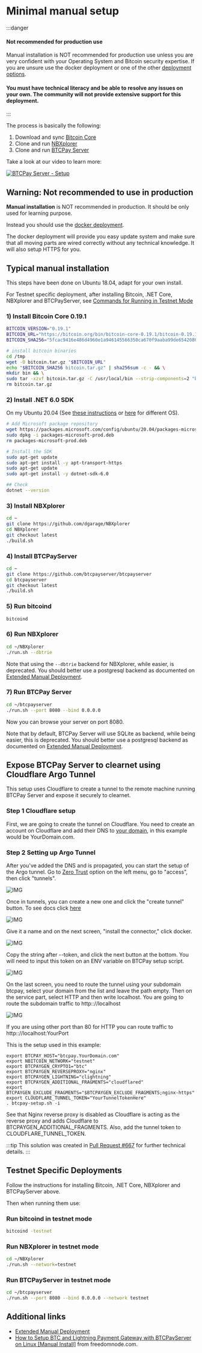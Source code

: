 # Minimal manual setup

:::danger
#### Not recommended for production use

Manual installation is NOT recommended for production use unless you are very confident with your Operating System and Bitcoin security expertise. If you are unsure use the docker deployment or one of the other [deployment options](./README.md).

#### You must have technical literacy and be able to resolve any issues on your own. The community will not provide extensive support for this deployment.
:::

The process is basically the following:

1. Download and sync [Bitcoin Core](https://bitcoincore.org)
2. Clone and run [NBXplorer](https://github.com/dgarage/NBxplorer)
3. Clone and run [BTCPay Server](https://github.com/btcpayserver/btcpayserver)

Take a look at our video to learn more:

[![BTCPay Server - Setup](https://img.youtube.com/vi/Xo_vApXTZBU/mqdefault.jpg "BTCPay Server - Setup")](https://www.youtube.com/watch?v=Xo_vApXTZBU "BTCPay - Setup")

## Warning: Not recommended to use in production

**Manual installation** is NOT recommended in production. It should be only used for learning purpose.

Instead you should use the [docker deployment](https://github.com/btcpayserver/btcpayserver-docker).

The docker deployment will provide you easy update system and make sure that all moving parts are wired correctly without any technical knowledge. It will also setup HTTPS for you.

## Typical manual installation

This steps have been done on Ubuntu 18.04, adapt for your own install.

For Testnet specific deployment, after installing Bitcoin, .NET Core, NBXplorer and BTCPayServer, see [Commands for Running in Testnet Mode](#testnet-specific-deployments)

### 1) Install Bitcoin Core 0.19.1

```bash
BITCOIN_VERSION="0.19.1"
BITCOIN_URL="https://bitcoin.org/bin/bitcoin-core-0.19.1/bitcoin-0.19.1-x86_64-linux-gnu.tar.gz"
BITCOIN_SHA256="5fcac9416e486d4960e1a946145566350ca670f9aaba99de6542080851122e4c"

# install bitcoin binaries
cd /tmp
wget -O bitcoin.tar.gz "$BITCOIN_URL"
echo "$BITCOIN_SHA256 bitcoin.tar.gz" | sha256sum -c - && \
mkdir bin && \
sudo tar -xzvf bitcoin.tar.gz -C /usr/local/bin --strip-components=2 "bitcoin-$BITCOIN_VERSION/bin/bitcoin-cli" "bitcoin-$BITCOIN_VERSION/bin/bitcoind"
rm bitcoin.tar.gz
```

### 2) Install .NET 6.0 SDK

On my Ubuntu 20.04 (See [these instructions](https://docs.microsoft.com/en-us/dotnet/core/install/linux-ubuntu#2004-) or [here](https://dotnet.microsoft.com/en-us/download/dotnet/6.0) for different OS).

```bash
# Add Microsoft package repository
wget https://packages.microsoft.com/config/ubuntu/20.04/packages-microsoft-prod.deb -O packages-microsoft-prod.deb
sudo dpkg -i packages-microsoft-prod.deb
rm packages-microsoft-prod.deb

# Install the SDK
sudo apt-get update
sudo apt-get install -y apt-transport-https
sudo apt-get update
sudo apt-get install -y dotnet-sdk-6.0

## Check
dotnet --version
```

### 3) Install NBXplorer

```bash
cd ~
git clone https://github.com/dgarage/NBXplorer
cd NBXplorer
git checkout latest
./build.sh
```

### 4) Install BTCPayServer

```bash
cd ~
git clone https://github.com/btcpayserver/btcpayserver
cd btcpayserver
git checkout latest
./build.sh
```

### 5) Run bitcoind

```bash
bitcoind
```

### 6) Run NBXplorer

```bash
cd ~/NBXplorer
./run.sh --dbtrie
```
Note that using the `--dbtrie` backend for NBXplorer, while easier, is deprecated.
You should better use a postgresql backend as documented on [Extended Manual Deployment](./ManualDeploymentExtended.md).

### 7) Run BTCPay Server

```bash
cd ~/btcpayserver
./run.sh --port 8080 --bind 0.0.0.0
```

Now you can browse your server on port 8080.

Note that by default, BTCPay Server will use SQLite as backend, while being easier, this is deprecated.
You should better use a postgresql backend as documented on [Extended Manual Deployment](./ManualDeploymentExtended.md).

## Expose BTCPay Server to clearnet using Cloudflare Argo Tunnel 

This setup uses Cloudflare to create a tunnel to the remote machine running BTCPay Server and expose it securely to clearnet.

### Step 1 Cloudflare setup 
First, we are going to create the tunnel on Cloudflare.
You need to create an account on Cloudflare and add their DNS to [your domain](https://www.namecheap.com/support/knowledgebase/article.aspx/9607/2210/how-to-set-up-dns-records-for-your-domain-in-cloudflare-account/), in this example would be YourDomain.com.

### Step 2 Setting up Argo Tunnel

After you've added the DNS and is propagated, you can start the setup of the Argo tunnel. Go to [Zero Trust](https://dash.teams.cloudflare.com/c1cd2ab2129af8897457d6f97c082725/onboarding) option on the left menu, go to "access", then click "tunnels".

![IMG](../img/cloudflarexpose/btcpayexposecloudflare1.jpg)

Once in tunnels, you can create a new one and click the "create tunnel" button. To see docs click [here](https://developers.cloudflare.com/cloudflare-one/connections/connect-apps/install-and-setup)

![IMG](../img/cloudflarexpose/btcpayexposecloudflare2.jpg)

Give it a name and on the next screen, "install the connector," click docker.

![IMG](../img/cloudflarexpose/btcpayexposecloudflare3.jpg)

Copy the string after --token, and click the next button at the bottom. You will need to input this token on an ENV variable on BTCPay setup script.

![IMG](../img/cloudflarexpose/btcpayexposecloudflare4.jpg)

On the last screen, you need to route the tunnel using your subdomain btcpay, select your domain from the list and leave the path empty. 
Then on the service part, select HTTP and then write localhost. You are going to route the subdomain traffic to http:://localhost

![IMG](../img/cloudflarexpose/btcpayexposecloudflare5.jpg)

If you are using other port than 80 for HTTP you can route traffic to http:://localhost:YourPort

This is the setup used in this example:

```
export BTCPAY_HOST="btcpay.YourDomain.com"
export NBITCOIN_NETWORK="testnet"
export BTCPAYGEN_CRYPTO1="btc"
export BTCPAYGEN_REVERSEPROXY="nginx"
export BTCPAYGEN_LIGHTNING="clightning"
export BTCPAYGEN_ADDITIONAL_FRAGMENTS="cloudflared"
export BTCPAYGEN_EXCLUDE_FRAGMENTS="$BTCPAYGEN_EXCLUDE_FRAGMENTS;nginx-https"
export CLOUDFLARE_TUNNEL_TOKEN="YourTunnelTokenHere"
. btcpay-setup.sh -i
```

See that Nginx reverse proxy is disabled as Cloudflare is acting as the reverse proxy and adds Cloudflare to BTCPAYGEN_ADDITIONAL_FRAGMENTS. Also, add the tunnel token to CLOUDFLARE_TUNNEL_TOKEN.

:::tip
This solution was created in [Pull Request #667](https://github.com/btcpayserver/btcpayserver-docker/pull/667) for further technical details. 
:::

## Testnet Specific Deployments

Follow the instructions for installing Bitcoin, .NET Core, NBXplorer and BTCPayServer above.

Then when running them use:

### Run bitcoind in testnet mode

```bash
bitcoind -testnet
```

### Run NBXplorer in testnet mode

```bash
cd ~/NBXplorer
./run.sh --network=testnet
```

### Run BTCPayServer in testnet mode

```bash
cd ~/btcpayserver
./run.sh --port 8080 --bind 0.0.0.0 --network testnet
```

## Additional links

* [Extended Manual Deployment](./ManualDeploymentExtended.md)
* [How to Setup BTC and Lightning Payment Gateway with BTCPayServer on Linux [Manual Install]](https://freedomnode.com/blog/114/how-to-setup-btc-and-lightning-payment-gateway-with-btcpayserver-on-linux-manual-install) from freedomnode.com.
